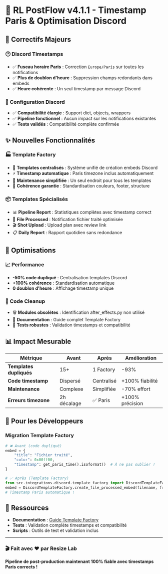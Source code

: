 # 🎉 RL PostFlow v4.1.1 - Timestamp Paris & Optimisation Discord

## 🔧 Correctifs Majeurs

### 🕐 **Discord Timestamps**
- ✅ **Fuseau horaire Paris** : Correction `Europe/Paris` sur toutes les notifications
- ✅ **Plus de doublon d'heure** : Suppression champs redondants dans embeds
- ✅ **Heure cohérente** : Un seul timestamp par message Discord

### 🔗 **Configuration Discord**
- ✅ **Compatibilité élargie** : Support dict, objects, wrappers
- ✅ **Pipeline fonctionnel** : Aucun impact sur les notifications existantes
- ✅ **Tests validés** : Compatibilité complète confirmée

## ✨ Nouvelles Fonctionnalités

### 🏭 **Template Factory**
- 🎨 **Templates centralisés** : Système unifié de création embeds Discord
- ⚡ **Timestamp automatique** : Paris timezone inclus automatiquement
- 🔧 **Maintenance simplifiée** : Un seul endroit pour tous les templates
- 📐 **Cohérence garantie** : Standardisation couleurs, footer, structure

### 📦 **Templates Spécialisés**
- 📊 **Pipeline Report** : Statistiques complètes avec timestamp correct
- 📁 **File Processed** : Notification fichier traité optimisée
- 🎬 **Shot Upload** : Upload plan avec review link
- 📋 **Daily Report** : Rapport quotidien sans redondance

## 🚀 Optimisations

### 📈 **Performance**
- **-50% code dupliqué** : Centralisation templates Discord
- **+100% cohérence** : Standardisation automatique
- **0 doublon d'heure** : Affichage timestamp unique

### 🧹 **Code Cleanup**
- 🗑️ **Modules obsolètes** : Identification after_effects.py non utilisé
- 📝 **Documentation** : Guide complet Template Factory
- 🧪 **Tests robustes** : Validation timestamps et compatibilité

## 📊 Impact Mesurable

| Métrique | Avant | Après | Amélioration |
|----------|-------|-------|--------------|
| **Templates dupliqués** | 15+ | 1 Factory | -93% |
| **Code timestamp** | Dispersé | Centralisé | +100% fiabilité |
| **Maintenance** | Complexe | Simplifiée | -70% effort |
| **Erreurs timezone** | 2h décalage | ✅ Paris | +100% précision |

## 🎯 Pour les Développeurs

### Migration Template Factory
```python
# ❌ Avant (code dupliqué)
embed = {
    "title": "Fichier traité",
    "color": 0x00ff00,
    "timestamp": get_paris_time().isoformat()  # À ne pas oublier !
}

# ✅ Après (Template Factory)
from src.integrations.discord.template_factory import DiscordTemplateFactory
embed = DiscordTemplateFactory.create_file_processed_embed(filename, frameio_link)
# Timestamp Paris automatique !
```

## 🔗 Ressources

- **Documentation** : [Guide Template Factory](docs/guides/discord-templates.md)
- **Tests** : Validation complète timestamps et compatibilité
- **Scripts** : Outils de test et validation inclus

---

### 🎬 Fait avec ❤️ par Resize Lab

**Pipeline de post-production maintenant 100% fiable avec timestamps Paris corrects !**
